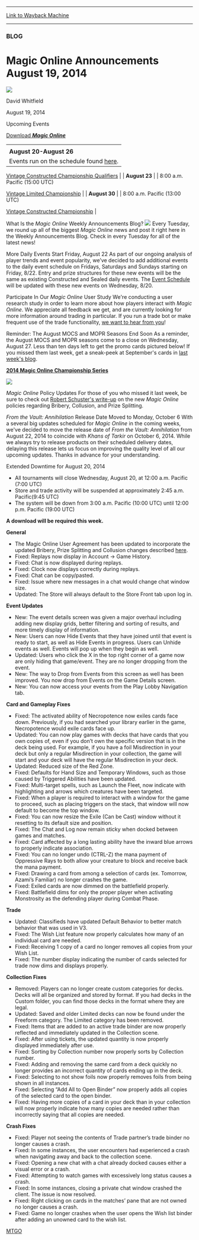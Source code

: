 
---
[Link to Wayback Machine](https://web.archive.org/web/20140831044851/http://magic.wizards.com/en/MTGO/articles/archive/magic-online-announcements-august-19-2014)

[_metadata_:description]:- "Upcoming Events"
[_metadata_:generator]:- "Drupal 7 (http://drupal.org)"
[_metadata_:node]:- "259386"
[_metadata_:publish_date]:- "2014-08-19"
[_metadata_:source]:- "div-main"
[_metadata_:title]:- "Magic Online Announcements August 19, 2014"
[_metadata_:wayback_capture_timestamp]:- "2014-08-31 04:48:51"
[_metadata_:wayback_raw_url]:- "https://web.archive.org/web/20140831044851id_/http://magic.wizards.com/en/MTGO/articles/archive/magic-online-announcements-august-19-2014"
[_metadata_:wayback_url]:- "http://magic.wizards.com/en/MTGO/articles/archive/magic-online-announcements-august-19-2014"
---





### BLOG


Magic Online Announcements August 19, 2014
==========================================



![](https://media.magic.wizards.com/styles/auth_small/public/images/person/authorpic_davidwhitfield.jpg)

David Whitfield




August 19, 2014
 













Upcoming Events

[Download *****Magic Online*****](http://magic.wizards.com/en/content/download ) 



|  |
| --- |
|  |
| **August 20-August 26** |
| Events run on the schedule found [here](http://magic.wizards.com/en/articles/archive/vintage-championships-2014-07-14#vmaconstqualifier).


[Vintage Constructed Championship Qualifiers](http://magic.wizards.com/en/articles/archive/vintage-championships-2014-07-14#vmaconstqualifier) |
| **August 23** |
| 8:00 a.m. Pacific (15:00 UTC)


[Vintage Limited Championship](http://magic.wizards.com/en/articles/archive/vintage-championships-2014-07-14#limited) |
| **August 30** |
| 8:00 a.m. Pacific (13:00 UTC)


[Vintage Constructed Championship](http://magic.wizards.com/en/articles/archive/vintage-championships-2014-07-14#constructed) |





What Is the *Magic Online* Weekly Announcements Blog?
![](https://web.archive.org/web/20150913023540im_/http://www.wizards.com/mtg/images/digital/magiconline/announcement_image.jpg)
Every Tuesday, we round up all of the biggest *Magic Online* news and post it right here in the Weekly Announcements Blog. Check in every Tuesday for all of the latest news!





More Daily Events Start Friday, August 22
As part of our ongoing analysis of player trends and event popularity, we’ve decided to add additional events to the daily event schedule on Fridays, Saturdays and Sundays starting on Friday, 8/22. Entry and prize structures for these new events will be the same as existing Constructed and Sealed daily events. The [Event Schedule](http://magic.wizards.com/en/articles/archive/events-schedule-2014-08-13) will be updated with these new events on Wednesday, 8/20.





Participate In Our *Magic Online* User Study
We're conducting a user research study in order to learn more about how players interact with *Magic Online*. We appreciate all feedback we get, and are currently looking for more information around trading in particular. If you run a trade bot or make frequent use of the trade functionality, [we want to hear from you](http://www.surveygizmo.com/s3/1757501/MtGO-User-Pre-recruit-Traders)!





Reminder: The August MOCS and MOPR Seasons End Soon
As a reminder, the August MOCS and MOPR seasons come to a close on Wednesday, August 27. Less than ten days left to get the promo cards pictured below! If you missed them last week, get a sneak-peek at September's cards in [last week's blog](http://magic.wizards.com/en/articles/archive/magic-online-announcements-august-12-2014-2014-08-12#mocs).




[**2014 Magic Online Championship Series**](http://magic.wizards.com/en/articles/archive/2014-mocs-full-rules-2014-06-03)  



[![](https://web.archive.org/web/20181111212134im_/http://www.wizards.com/mtg/images/digital/magiconline/card_promo_show_and_tell.png)](http://gatherer.wizards.com/Pages/Card/Details.aspx?multiverseid=5697)


  




*Magic Online* Policy Updates
For those of you who missed it last week, be sure to check out [Robert Schuster's write-up](http://magic.wizards.com/en/articles/archive/magic-online-announcements-august-13-2014-policy-update-2014-08-13) on the new *Magic Online* policies regarding Bribery, Collusion, and Prize Splitting.





*From the Vault: Annihilation* Release Date Moved to Monday, October 6
With a several big updates scheduled for *Magic Online* in the coming weeks, we've decided to move the release date of *From the Vault: Annihilation* from August 22, 2014 to coincide with *Khans of Tarkir* on October 6, 2014. While we always try to release products on their scheduled delivery dates, delaying this release lets us focus on improving the quality level of all our upcoming updates. Thanks in advance for your understanding.





Extended Downtime for August 20, 2014


* All tournaments will close Wednesday, August 20, at 12:00 a.m. Pacific (7:00 UTC)
* Store and trade activity will be suspended at approximately 2:45 a.m. Pacific(9:45 UTC)
* The system will be down from 3:00 a.m. Pacific (10:00 UTC) until 12:00 p.m. Pacific (19:00 UTC)


**A download will be required this week.**


**General**


* The Magic Online User Agreement has been updated to incorporate the updated Bribery, Prize Splitting and Collusion changes described [here](http://magic.wizards.com/en/articles/archive/magic-online-announcements-august-13-2014-policy-update-2014-08-13).
* Fixed: Replays now display in Account -> Game History.
* Fixed: Chat is now displayed during replays.
* Fixed: Clock now displays correctly during replays.
* Fixed: Chat can be copy/pasted.
* Fixed: Issue where new messages in a chat would change chat window size.
* Updated: The Store will always default to the Store Front tab upon log in.


**Event Updates**


* New: The event details screen was given a major overhaul including adding new display grids, better filtering and sorting of results, and more timely display of information.
* New: Users can now Hide Events that they have joined until that event is ready to start, as well as Hide Events in progress. Users can Unhide events as well. Events will pop up when they begin as well.
* Updated: Users who click the X in the top right corner of a game now are only hiding that game/event. They are no longer dropping from the event.
* New: The way to Drop from Events from this screen as well has been improved. You now drop from Events on the Game Details screen.
* New: You can now access your events from the Play Lobby Navigation tab.


**Card and Gameplay Fixes**


* Fixed: The activated ability of Necropotence now exiles cards face down. Previously, if you had searched your library earlier in the game, Necropotence would exile cards face up.
* Updated: You can now play games with decks that have cards that you own copies of, even if you don’t own the specific version that is in the deck being used. For example, if you have a foil Misdirection in your deck but only a regular Misdirection in your collection, the game will start and your deck will have the regular Misdirection in your deck.
* Updated: Reduced size of the Red Zone.
* Fixed: Defaults for Hand Size and Temporary Windows, such as those caused by Triggered Abilities have been updated.
* Fixed: Multi-target spells, such as Launch the Fleet, now indicate with highlighting and arrows which creatures have been targeted.
* Fixed: When a player is required to interact with a window for the game to proceed, such as placing triggers on the stack, that window will now default to become the top window.
* Fixed: You can now resize the Exile (Can be Cast) window without it resetting to its default size and position.
* Fixed: The Chat and Log now remain sticky when docked between games and matches.
* Fixed: Card affected by a long lasting ability have the inward blue arrows to properly indicate association.
* Fixed: You can no longer undo (CTRL-Z) the mana payment of Oppressive Rays to both allow your creature to block and receive back the mana payment.
* Fixed: Drawing a card from among a selection of cards (ex. Tomorrow, Azami’s Familiar) no longer crashes the game.
* Fixed: Exiled cards are now dimmed on the battlefield properly.
* Fixed: Battlefield dims for only the proper player when activating Monstrosity as the defending player during Combat Phase.


**Trade**


* Updated: Classifieds have updated Default Behavior to better match behavior that was used in V3.
* Fixed: The Wish List feature now properly calculates how many of an individual card are needed.
* Fixed: Receiving 1 copy of a card no longer removes all copies from your Wish List.
* Fixed: The number display indicating the number of cards selected for trade now dims and displays properly.


**Collection Fixes**


* Removed: Players can no longer create custom categories for decks. Decks will all be organized and stored by format. If you had decks in the Custom folder, you can find those decks in the format where they are legal.
* Updated: Saved and older Limited decks can now be found under the Freeform category. The Limited category has been removed.
* Fixed: Items that are added to an active trade binder are now properly reflected and immediately updated in the Collection scene.
* Fixed: After using tickets, the updated quantity is now properly displayed immediately after use.
* Fixed: Sorting by Collection number now properly sorts by Collection number.
* Fixed: Adding and removing the same card from a deck quickly no longer provides an incorrect quantity of cards ending up in the deck.
* Fixed: Selecting to not show foils now properly removes foils from being shown in all instances.
* Fixed: Selecting “Add All to Open Binder” now properly adds all copies of the selected card to the open binder.
* Fixed: Having more copies of a card in your deck than in your collection will now properly indicate how many copies are needed rather than incorrectly saying that all copies are needed.


**Crash Fixes**


* Fixed: Player not seeing the contents of Trade partner’s trade binder no longer causes a crash.
* Fixed: In some instances, the user encounters had experienced a crash when navigating away and back to the collection scene.
* Fixed: Opening a new chat with a chat already docked causes either a visual error or a crash.
* Fixed: Attempting to watch games with excessively long status causes a crash.
* Fixed: In some instances, closing a private chat window crashed the client. The issue is now resolved.
* Fixed: Right clicking on cards in the matches’ pane that are not owned no longer causes a crash.
* Fixed: Game no longer crashes when the user opens the Wish list binder after adding an unowned card to the wish list.


[MTGO](/en/tags/mtgo)





 
 




  







